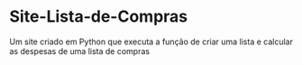 # Site-Lista-de-Compras
Um site criado em Python que executa a função de criar uma lista e calcular as despesas de uma lista de compras
